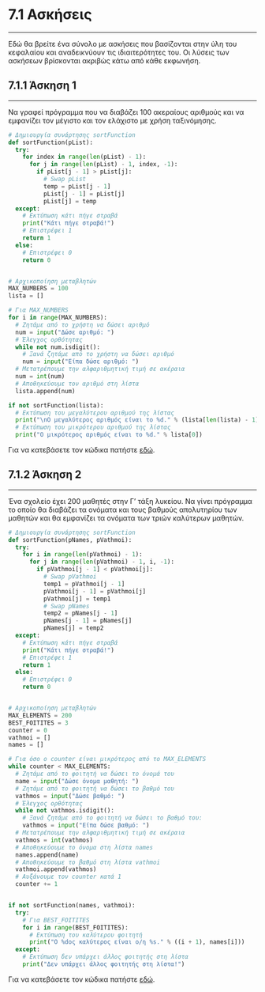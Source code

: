 # 7.1 Ασκήσεις

---

Εδώ θα βρείτε ένα σύνολο με ασκήσεις που βασίζονται στην ύλη του κεφαλαίου και αναδεικνύουν τις ιδιαιτερότητες του. Οι λύσεις των ασκήσεων βρίσκονται ακριβώς κάτω από κάθε εκφωνήση.

## 7.1.1 Άσκηση 1

---

Να γραφεί πρόγραµµα που να διαβάζει 100 ακεραίους αριθµούς και να εµφανίζει τον µέγιστο και τον ελάχιστο µε χρήση ταξινόµησης.

```python
# Δημιουργία συνάρτησης sortFunction
def sortFunction(pList):
  try:
    for index in range(len(pList) - 1):
      for j in range(len(pList) - 1, index, -1):
        if pList[j - 1] > pList[j]:
          # Swap pList
          temp = pList[j - 1]
          pList[j - 1] = pList[j]
          pList[j] = temp
  except:
    # Εκτύπωση κάτι πήγε στραβά
    print("Κάτι πήγε στραβά!")
    # Επιστρέφει 1
    return 1
  else:
    # Επιστρέφει 0
    return 0


# Αρχικοποίηση μεταβλητών
MAX_NUMBERS = 100
lista = []

# Για MAX_NUMBERS
for i in range(MAX_NUMBERS):
  # Ζητάμε από το χρήστη να δώσει αριθμό
  num = input("Δώσε αριθμό: ")
  # Έλεγχος ορθότητας
  while not num.isdigit():
    # Ξανά ζητάμε από το χρήστη να δώσει αριθμό
    num = input("Είπα δώσε αριθμό: ")
  # Μετατρέπουμε την αλφαριθμητική τιμή σε ακέραια
  num = int(num)
  # Αποθηκεύουμε τον αριθμό στη λίστα
  lista.append(num)

if not sortFunction(lista):
  # Εκτύπωση του μεγαλύτερου αριθμού της λίστας
  print("\nΟ μεγαλύτερος αριθμός είναι το %d." % (lista[len(lista) - 1]))
  # Εκτύπωση του μικρότερου αριθμού της λίστας
  print("Ο μικρότερος αριθμός είναι το %d." % lista[0])
```

Για να κατεβάσετε τον κώδικα πατήστε [εδώ](src/lecture-07-exercise-01.py).

## 7.1.2 Άσκηση 2

---

Ένα σχολείο έχει 200 µαθητές στην Γ’ τάξη λυκείου. Να γίνει πρόγραµµα το οποίο θα διαβάζει τα ονόµατα και τους βαθµούς απολυτηρίου των µαθητών και θα εµφανίζει τα ονόµατα των τριών καλύτερων µαθητών.

```python
# Δημιουργία συνάρτησης sortFunction
def sortFunction(pNames, pVathmoi):
  try:
    for i in range(len(pVathmoi) - 1):
      for j in range(len(pVathmoi) - 1, i, -1):
        if pVathmoi[j - 1] < pVathmoi[j]:
          # Swap pVathmoi
          temp1 = pVathmoi[j - 1]
          pVathmoi[j - 1] = pVathmoi[j]
          pVathmoi[j] = temp1
          # Swap pNames
          temp2 = pNames[j - 1]
          pNames[j - 1] = pNames[j]
          pNames[j] = temp2
  except:
    # Eκτύπωση κάτι πήγε στραβά
    print("Κάτι πήγε στραβά!")
    # Επιστρέφει 1
    return 1
  else:
    # Επιστρέφει 0
    return 0


# Αρχικοποίηση μεταβλητών
MAX_ELEMENTS = 200
BEST_FOITITES = 3
counter = 0
vathmoi = []
names = []

# Για όσο ο counter είναι μικρότερος από το MAX_ELEMENTS
while counter < MAX_ELEMENTS:
  # Ζητάμε από το φοιτητή να δώσει το όνομά του
  name = input("Δώσε όνομα μαθητή: ")
  # Ζητάμε από το φοιτητή να δώσει το βαθμό του
  vathmos = input("Δώσε βαθμό: ")
  # Έλεγχος ορθότητας
  while not vathmos.isdigit():
    # Ξανά ζητάμε από το φοιτητή να δώσει το βαθμό του:
    vathmos = input("Είπα δώσε βαθμό: ")
  # Μετατρέπουμε την αλφαριθμητική τιμή σε ακέραια
  vathmos = int(vathmos)
  # Αποθηκεύουμε το όνομα στη λίστα names
  names.append(name)
  # Αποθηκεύουμε το βαθμό στη λίστα vathmoi
  vathmoi.append(vathmos)
  # Αυξάνουμε τον counter κατά 1
  counter += 1


if not sortFunction(names, vathmoi):
  try:
    # Για BEST_FOITITES
    for i in range(BEST_FOITITES):
      # Εκτύπωση του καλύτερου φοιτητή
      print("Ο %dος καλύτερος είναι ο/η %s." % ((i + 1), names[i]))
  except:
    # Εκτύπωση δεν υπάρχει άλλος φοιτητής στη λίστα
    print("Δεν υπάρχει άλλος φοιτητής στη λίστα!")
```

Για να κατεβάσετε τον κώδικα πατήστε [εδώ](src/lecture-07-exercise-02.py).
